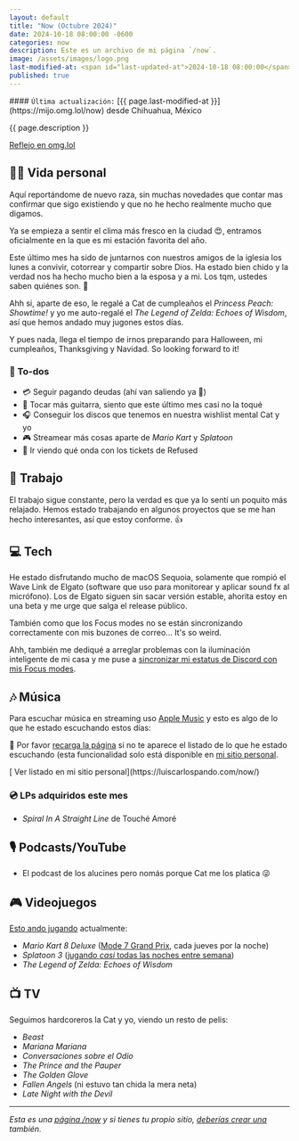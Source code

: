 ```yaml
---
layout: default
title: "Now (Octubre 2024)"
date: 2024-10-18 08:00:00 -0600
categories: now
description: Este es un archivo de mi página `/now`.
image: /assets/images/logo.png
last-modified-at: <span id="last-updated-at">2024-10-18 08:00:00</span>
published: true
---
```


<div class="card last-updated my-3 text-center">
<div class="card-body rounded">
#### <code>Última actualización:</code> [{{ page.last-modified-at }}](https://mijo.omg.lol/now) desde Chihuahua, México
</div>
</div>

<p class="text-center">{{ page.description }}</p>

<p class="text-center">
<a class="btn btn-primary btn-sm" href="https://mijo.omg.lol/now">
<i class="fa-solid fa-heart"></i> Reflejo en omg.lol
</a>
</p>

## 👦🏻 Vida personal
Aquí reportándome de nuevo raza, sin muchas novedades que contar mas confirmar que sigo existiendo y que no he hecho realmente mucho que digamos.

Ya se empieza a sentir el clima más fresco en la ciudad 😍, entramos oficialmente en la que es mi estación favorita del año.

Este último mes ha sido de juntarnos con nuestros amigos de la iglesia los lunes a convivir, cotorrear y compartir sobre Dios. Ha estado bien chido y la verdad nos ha hecho mucho bien a la esposa y a mi. Los tqm, ustedes saben quiénes son. 🫰

Ahh si, aparte de eso, le regalé a Cat de cumpleaños el *Princess Peach: Showtime!* y yo me auto-regalé el *The Legend of Zelda: Echoes of Wisdom*, así que hemos andado muy jugones estos días.

Y pues nada, llega el tiempo de irnos preparando para Halloween, mi cumpleaños, Thanksgiving y Navidad. So looking forward to it!

### 📝 To-dos
- 💳 Seguir pagando deudas (ahí van saliendo ya 🙏)
- 🎸 Tocar más guitarra, siento que este último mes casi no la toqué
- 🎧 Conseguir los discos que tenemos en nuestra wishlist mental Cat y yo
- 🎮 Streamear más cosas aparte de *Mario Kart* y *Splatoon*
- 🎫 Ir viendo qué onda con los tickets de Refused

## 💼 Trabajo
El trabajo sigue constante, pero la verdad es que ya lo sentí un poquito más relajado. Hemos estado trabajando en algunos proyectos que se me han hecho interesantes, así que estoy conforme. 👍

## 💻 Tech
He estado disfrutando mucho de macOS Sequoia, solamente que rompió el Wave Link de Elgato (software que uso para monitorear y aplicar sound fx al micrófono). Los de Elgato siguen sin sacar versión estable, ahorita estoy en una beta y me urge que salga el release público.

También como que los Focus modes no se están sincronizando correctamente con mis buzones de correo... It's so weird.

Ahh, también me dediqué a arreglar problemas con la iluminación inteligente de mi casa y me puse a [sincronizar mi estatus de Discord con mis Focus modes](https://blog.luiscarlospando.com/personal/2024/10/sincronizar-estatus-en-discord-con-focus-modes-de-ios-macos/).

## 🎶 Música
Para escuchar música en streaming uso [Apple Music](https://music.apple.com/profile/luiscarlospando) y esto es algo de lo que he estado escuchando estos días:

<ul id="lastfm-top-artists"></ul>

🔄 Por favor <a href="javascript:void(0)" onclick="location.reload(); return false;">recarga la página</a> si no te aparece el listado de lo que he estado escuchando (esta funcionalidad solo está disponible en [mi sitio personal](https://luiscarlospando.com/now/).

<span class="omg-lol-now-page-element">
[<i class="fa-solid fa-up-right-from-square"></i> Ver listado en mi sitio personal](https://luiscarlospando.com/now/)
</span>

### 💿 LPs adquiridos este mes
- *Spiral In A Straight Line* de Touché Amoré

## 🎙 Podcasts/YouTube
- El podcast de los alucines pero nomás porque Cat me los platica 😜

## 🎮 Videojuegos
[Esto ando jugando](https://luiscarlospando.com/games) actualmente:

- *Mario Kart 8 Deluxe* ([Mode 7 Grand Prix](https://luiscarlospando.com/games/mario-kart/), cada jueves por la noche)
- *Splatoon 3* ([jugando *casi* todas las noches entre semana](https://luiscarlospando.com/games/splatoon/))
- *The Legend of Zelda: Echoes of Wisdom*

## 📺 TV
Seguimos hardcoreros la Cat y yo, viendo un resto de pelis:
- *Beast*
- *Mariana Mariana*
- *Conversaciones sobre el Odio*
- *The Prince and the Pauper*
- *The Golden Glove*
- *Fallen Angels* (ni estuvo tan chida la mera neta)
- *Late Night with the Devil*

---

*Esta es una [página /now](https://nownownow.com/about) y si tienes tu propio sitio, [deberías crear una](https://nownownow.com/about) también.*

